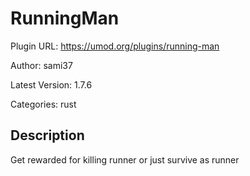 # RunningMan

Plugin URL: https://umod.org/plugins/running-man

Author: sami37

Latest Version: 1.7.6

Categories: rust

## Description

Get rewarded for killing runner or just survive as runner
